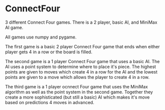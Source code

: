 # ConnectFour
3 different Connect Four games. There is a 2 player, basic AI, and MiniMax AI game.

All games use numpy and pygame.

The first game is a basic 2 player Connect Four game that ends when either player gets 4 in a row or the board is filled.

The second game is a 1 player Connect Four game that uses a basic AI. The AI uses a point system to determine where to place it's piece. The highest points are given to moves which create 4 in a row for the AI and the lowest points are given to a move which allows the player to create 4 in a row.

The third game is a 1 player ocnnect Four game that uses the MiniMax algorithm as well as the point system in the second game. Together they create a more sophisticated (but still a basic) AI which makes it's move based on predictions 4 moves in advanced.
